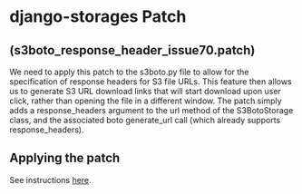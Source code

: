 django-storages Patch
=====================
(s3boto_response_header_issue70.patch)
--------------------------------------

We need to apply this patch to the s3boto.py file to allow for the specification of response headers for S3 file URLs. This feature then allows us to generate S3 URL download links that will start download upon user click, rather than opening the file in a different window. The patch simply adds a response_headers argument to the url method of the S3BotoStorage class, and the associated boto generate_url call (which already supports response_headers).

Applying the patch
------------------
See instructions [here](https://github.com/Stanford-Online/class2go/issues/70#issuecomment-7840569).